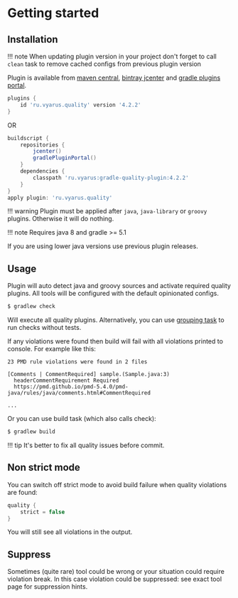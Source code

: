 # Getting started

## Installation

!!! note
    When updating plugin version in your project don't forget to call `clean` task to remove cached configs from previous plugin version

Plugin is available from [maven central](https://maven-badges.herokuapp.com/maven-central/ru.vyarus/gradle-quality-plugin),
[bintray jcenter](https://bintray.com/vyarus/xvik/gradle-quality-plugin/_latestVersion)
and [gradle plugins portal](https://plugins.gradle.org/plugin/ru.vyarus.quality).

```groovy
plugins {
    id 'ru.vyarus.quality' version '4.2.2'
}
```

OR

```groovy
buildscript {
    repositories {
        jcenter()
        gradlePluginPortal()
    }
    dependencies {
        classpath 'ru.vyarus:gradle-quality-plugin:4.2.2'
    }
}
apply plugin: 'ru.vyarus.quality'
```

!!! warning
    Plugin must be applied after `java`, `java-library` or `groovy` plugins. Otherwise it will do nothing.

!!! note
    Requires java 8 and gradle >= 5.1

If you are using lower java versions use previous plugin releases.

## Usage

Plugin will auto detect java and groovy sources and activate required quality plugins.
All tools will be configured with the default opinionated configs. 

```bash
$ gradlew check
```

Will execute all quality plugins. Alternatively, you can use [grouping task](task/group.md) to run checks without tests.

If any violations were found then build will fail with all violations printed to console. For example like this:

```
23 PMD rule violations were found in 2 files

[Comments | CommentRequired] sample.(Sample.java:3) 
  headerCommentRequirement Required
  https://pmd.github.io/pmd-5.4.0/pmd-java/rules/java/comments.html#CommentRequired
  
...  
```

Or you can use build task (which also calls check): 

```bash
$ gradlew build
```

!!! tip
    It's better to fix all quality issues before commit.

## Non strict mode

You can switch off strict mode to avoid build failure when quality violations are found:

```groovy
quality {
    strict = false
}
```

You will still see all violations in the output.

## Suppress

Sometimes (quite rare) tool could be wrong or your situation
could require violation break. In this case violation could be suppressed: see exact tool page for suppression hints.